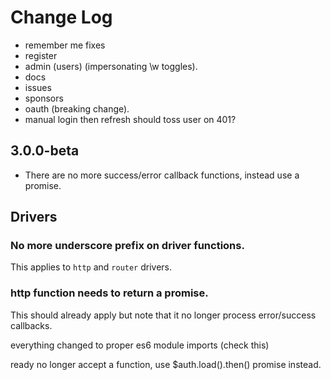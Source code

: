 # Change Log


- remember me fixes
- register
- admin (users) (impersonating \w toggles).
- docs
- issues
- sponsors
- oauth (breaking change).
- manual login then refresh should toss user on 401?



## 3.0.0-beta

* There are no more success/error callback functions, instead use a promise.






## Drivers

### No more underscore prefix on driver functions.

This applies to `http` and `router` drivers.

### http function needs to return a promise.

This should already apply but note that it no longer process error/success callbacks.







everything changed to proper es6 module imports (check this)



ready no longer accept a function, use $auth.load().then() promise instead.






